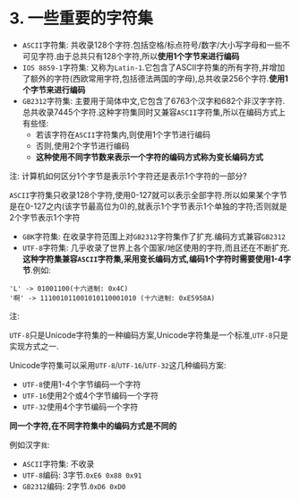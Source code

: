 # 3. 一些重要的字符集

- `ASCII`字符集: 共收录128个字符.包括空格/标点符号/数字/大小写字母和一些不可见字符.由于总共只有128个字符,所以**使用1个字节来进行编码**
- `IOS 8859-1`字符集: 又称为`Latin-1`.它包含了ASCII字符集的所有字符,并增加了额外的字符(西欧常用字符,包括德法两国的字母),总共收录256个字符.**使用1个字节来进行编码**
- `GB2312`字符集: 主要用于简体中文,它包含了6763个汉字和682个非汉字字符.总共收录7445个字符.这种字符集同时又兼容`ASCII`字符集,所以在编码方式上有些怪:
  - 若该字符在`ASCII`字符集内,则使用1个字节进行编码
  - 否则,使用2个字节进行编码
  - **这种使用不同字节数来表示一个字符的编码方式称为变长编码方式**

注: 计算机如何区分1个字节是表示1个字符还是表示1个字符的一部分?

`ASCII`字符集只收录128个字符,使用0-127就可以表示全部字符.所以如果某个字节是在0-127之内(该字节最高位为0)的,就表示1个字节表示1个单独的字符;否则就是2个字节表示1个字符

- `GBK`字符集: 在收录字符范围上对`GB2312`字符集作了扩充.编码方式兼容`GB2312`
- `UTF-8`字符集: 几乎收录了世界上各个国家/地区使用的字符,而且还在不断扩充.**这种字符集兼容`ASCII`字符集,采用变长编码方式,编码1个字符时需要使用1-4字节**.例如:

```
'L' -> 01001100(十六进制: 0x4C)
'啊' -> 111001011001010110001010 (十六进制: 0xE5958A)
```

注: 

`UTF-8`只是Unicode字符集的一种编码方案,Unicode字符集是一个标准,`UTF-8`只是实现方式之一.

Unicode字符集可以采用`UTF-8`/`UTF-16`/`UTF-32`这几种编码方案:

- `UTF-8`使用1-4个字节编码一个字符
- `UTF-16`使用2个或4个字节编码一个字符
- `UTF-32`使用4个字节编码一个字符

**同一个字符,在不同字符集中的编码方式是不同的**

例如汉字`我`:

- `ASCII`字符集: 不收录
- `UTF-8`编码: 3字节.`0xE6 0x88 0x91`
- `GB2312`编码: 2字节.`0xD6 0xD0`